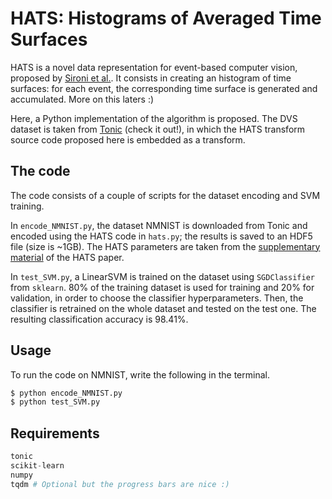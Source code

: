 # HATS: Histograms of Averaged Time Surfaces

HATS is a novel data representation for event-based computer vision, proposed by [Sironi et al.](https://arxiv.org/pdf/1803.07913.pdf). It consists in creating an histogram of time surfaces: for each event, the corresponding time surface is generated and accumulated. More on this laters :)

Here, a Python implementation of the algorithm is proposed. The DVS dataset is taken from [Tonic](https://tonic.readthedocs.io/en/latest/index.html) (check it out!), in which the HATS transform source code proposed here is embedded as a transform.

## The code

The code consists of a couple of scripts for the dataset encoding and SVM training.

In `encode_NMNIST.py`, the dataset NMNIST is downloaded from Tonic and encoded using the HATS code in `hats.py`; the results is saved to an HDF5 file (size is ~1GB). The HATS parameters are taken from the [supplementary material](https://openaccess.thecvf.com/content_cvpr_2018/Supplemental/1083-supp.pdf) of the HATS paper.

In `test_SVM.py`, a LinearSVM is trained on the dataset using `SGDClassifier` from `sklearn`. 80% of the training dataset is used for training and 20% for validation, in order to choose the classifier hyperparameters. Then, the classifier is retrained on the whole dataset and tested on the test one. The resulting classification accuracy is 98.41%.

## Usage

To run the code on NMNIST, write the following in the terminal. 
```bash
$ python encode_NMNIST.py
$ python test_SVM.py
```

## Requirements

```python
tonic
scikit-learn
numpy
tqdm # Optional but the progress bars are nice :)
```
